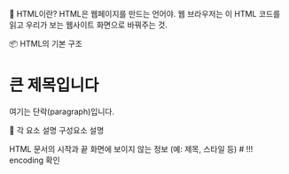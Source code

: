 🧱 HTML이란?
HTML은 웹페이지를 만드는 언어야.
웹 브라우저는 이 HTML 코드를 읽고 우리가 보는 웹사이트 화면으로 바꿔주는 것.

📦 HTML의 기본 구조
<html>
  <head>
    <title>페이지 제목</title>
  </head>
  <body>
    <h1>큰 제목입니다</h1>
    <p>여기는 단락(paragraph)입니다.</p>
  </body>
</html>


🧩 각 요소 설명
구성요소	설명
<html>	HTML 문서의 시작과 끝
<head>	화면에 보이지 않는 정보 (예: 제목, 스타일 등) # !!! encoding 확인
<title>	브라우저 탭에 뜨는 이름
<body>	화면에 실제로 보이는 모든 것 (제목, 문단, 버튼 등)
<h1> ~ <h6>	제목. 숫자가 작을수록 크고 두껍게 표시됨
<p>	문단 텍스트 (paragraph)
🏷️ HTML 태그(tag)란?
모든 HTML은 태그로 이루어져 있어.
태그는 <이름> 이런 식으로 시작하고, </이름>으로 닫아.

예시:

<p>이건 문단입니다.</p>
<p>: 여는 태그

</p>: 닫는 태그

이건 문단입니다.: 내용

🎨 태그에 속성(attributes)을 줄 수 있어
예시:

<div class="quote">명언이 들어갑니다</div>
<div>: 구역(박스) 역할

class="quote": 이름표 같은 것. 여러 개 중에서 특정한 것만 고를 때 사용

📌 웹 크롤링 시 자주 보는 태그들
태그	역할	예시
<div>	박스(구역) 나누기	<div class="content">내용</div>
<span>	글자 일부 스타일	<span style="color:red">빨강</span>
<a>	링크	<a href="url">링크글</a>
<img>	이미지	<img src="image.jpg">
<p>	문단	<p>내용</p>
<ul> / <li>	리스트 / 항목	<ul><li>1번</li><li>2번</li></ul>
💡 실제 예시
<div class="quote">
  <span class="text">"배우는 것은 빛이다."</span>
  <small class="author">홍길동</small>
</div>
이 HTML에서는

"배우는 것은 빛이다." → <span class="text"> 안에 있음

홍길동 → <small class="author"> 안에 있음

👉 그래서 Python 코드에서 find("span", class_="text") 이런 식으로 찾아가는 거야!


# 부모에서 자식으로 탐색
tr = soup.find("tr", class_="baseList")
td = tr.find("td")  # tr의 자식 중에서
a = td.find("a")    # td의 자식 중에서

# 한 번에 깊은 곳까지
a = tr.find("a", class_="baseList-title")  # tr 안 어디든지

# 형제 관계
em = a.find("em")
next_sibling = em.next_sibling  # em 다음 형제